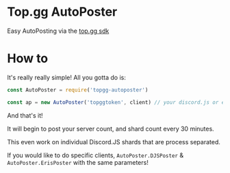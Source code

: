 # Top.gg AutoPoster
Easy AutoPosting via the [top.gg sdk](https://npmjs.com/package/@top-gg/sdk)

# How to
It's really really simple! All you gotta do is:
```js
const AutoPoster = require('topgg-autoposter')

const ap = new AutoPoster('topggtoken', client) // your discord.js or eris client
```
And that's it!

It will begin to post your server count, and shard count every 30 minutes.

This even work on individual Discord.JS shards that are process separated.

If you would like to do specific clients, `AutoPoster.DJSPoster` & `AutoPoster.ErisPoster` with the same parameters!